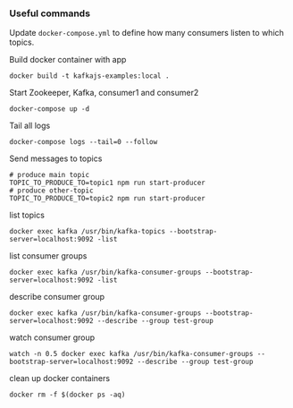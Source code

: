 ### Useful commands

Update `docker-compose.yml` to define how many consumers listen to which topics.

Build docker container with app

```
docker build -t kafkajs-examples:local .
```

Start Zookeeper, Kafka, consumer1 and consumer2
```
docker-compose up -d
```

Tail all logs
```
docker-compose logs --tail=0 --follow
```

Send messages to topics
```
# produce main topic
TOPIC_TO_PRODUCE_TO=topic1 npm run start-producer
# produce other-topic
TOPIC_TO_PRODUCE_TO=topic2 npm run start-producer
```

list topics
```
docker exec kafka /usr/bin/kafka-topics --bootstrap-server=localhost:9092 -list
```

list consumer groups
```
docker exec kafka /usr/bin/kafka-consumer-groups --bootstrap-server=localhost:9092 -list
```

describe consumer group
```
docker exec kafka /usr/bin/kafka-consumer-groups --bootstrap-server=localhost:9092 --describe --group test-group
```

watch consumer group
```
watch -n 0.5 docker exec kafka /usr/bin/kafka-consumer-groups --bootstrap-server=localhost:9092 --describe --group test-group
```

clean up docker containers
```
docker rm -f $(docker ps -aq)
```
